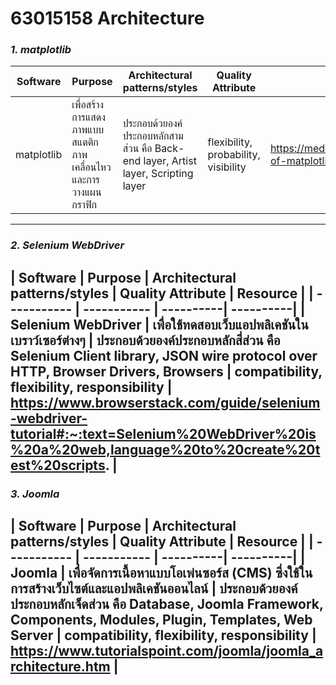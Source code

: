 # 63015158 Architecture

### *1. matplotlib*

| Software | Purpose | Architectural patterns/styles | Quality Attribute | Resource |
| ----------- | ----------- | ----------| ----------|----------|
| matplotlib | เพื่อสร้างการแสดงภาพแบบสแตติก ภาพเคลื่อนไหว และการวางแผนกราฟิก |  ประกอบด้วยองค์ประกอบหลักสามส่วน คือ Back-end layer, Artist layer, Scripting layer | flexibility, probability, visibility | https://medium.com/@codingpilot25/architecture-of-matplotlib-1a2d44370f5a |
---
### *2. Selenium WebDriver*

| Software | Purpose | Architectural patterns/styles | Quality Attribute | Resource |
| ----------- | ----------- | ----------| ----------|
| Selenium WebDriver | เพื่อใช้ทดสอบเว็บแอปพลิเคชันในเบราว์เซอร์ต่างๆ | ประกอบด้วยองค์ประกอบหลักสี่ส่วน คือ Selenium Client library, JSON wire protocol over HTTP, Browser Drivers, Browsers | compatibility, flexibility, responsibility | https://www.browserstack.com/guide/selenium-webdriver-tutorial#:~:text=Selenium%20WebDriver%20is%20a%20web,language%20to%20create%20test%20scripts. |
---
### *3. Joomla*

| Software | Purpose | Architectural patterns/styles | Quality Attribute | Resource |
| ----------- | ----------- | ----------| ----------|
| Joomla | เพื่อจัดการเนื้อหาแบบโอเพ่นซอร์ส (CMS) ซึ่งใช้ในการสร้างเว็บไซต์และแอปพลิเคชันออนไลน์ | ประกอบด้วยองค์ประกอบหลักเจ็ดส่วน คือ Database, Joomla Framework, Components, Modules, Plugin, Templates, Web Server | compatibility, flexibility, responsibility | https://www.tutorialspoint.com/joomla/joomla_architecture.htm |
---


